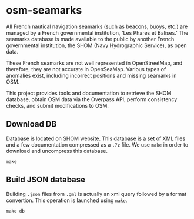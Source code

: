 # osm-seamarks
All French nautical navigation seamarks (such as beacons, buoys, etc.) are managed by a French governmental institution, 'Les Phares et Balises.' The seamarks database is made available to the public by another French governmental institution, the SHOM (Navy Hydrographic Service), as open data.

These French seamarks are not well represented in OpenStreetMap, and therefore, they are not accurate in OpenSeaMap. Various types of anomalies exist, including incorrect positions and missing seamarks in OSM.

This project provides tools and documentation to retrieve the SHOM database, obtain OSM data via the Overpass API, perform consistency checks, and submit modifications to OSM.

## Download DB
Database is located on SHOM website. This database is a set of XML files and a few documentation compressed as a `.7z` file. We use `make` in order to download and uncompress this database.
```
make
```

## Build JSON database
Building `.json` files from `.gml` is actually an xml query followed by a format convertion. This operation is launched using `make`.
```
make db
```
